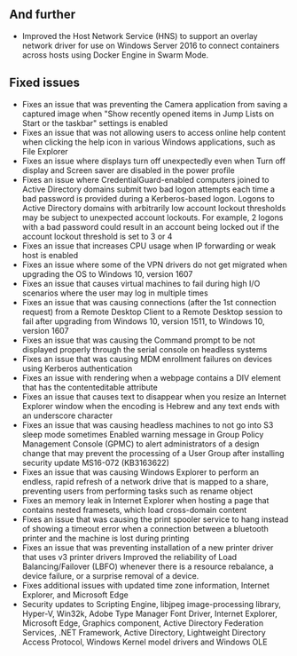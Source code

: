 ## And further
- Improved the Host Network Service (HNS) to support an overlay network driver for use on Windows Server 2016 to connect containers across hosts using Docker Engine in Swarm Mode.

## Fixed issues
- Fixes an issue that was preventing the Camera application from saving a captured image when "Show recently opened items in Jump Lists on Start or the taskbar" settings is enabled
- Fixes an issue that was not allowing users to access online help content when clicking the help icon in various Windows applications, such as File Explorer
- Fixes an issue where displays turn off unexpectedly even when Turn off display and Screen saver are disabled in the power profile
- Fixes an issue where CredentialGuard-enabled computers joined to Active Directory domains submit two bad logon attempts each time a bad password is provided during a Kerberos-based logon. Logons to Active Directory domains with arbitrarily low account lockout thresholds may be subject to unexpected account lockouts. For example, 2 logons with a bad password could result in an account being locked out if the account lockout threshold is set to 3 or 4
- Fixes an issue that increases CPU usage when IP forwarding or weak host is enabled
- Fixes an issue where some of the VPN drivers do not get migrated when upgrading the OS to Windows 10, version 1607
- Fixes an issue that causes virtual machines to fail during high I/O scenarios where the user may log in multiple times
- Fixes an issue that was causing connections (after the 1st connection request) from a Remote Desktop Client to a Remote Desktop session to fail after upgrading from Windows 10, version 1511, to Windows 10, version 1607
- Fixes an issue that was causing the Command prompt to be not displayed properly through the serial console on headless systems
- Fixes an issue that was causing MDM enrollment failures on devices using Kerberos authentication
- Fixes an issue with rendering when a webpage contains a DIV element that has the contenteditable attribute
- Fixes an issue that causes text to disappear when you resize an Internet Explorer window when the encoding is Hebrew and any text ends with an underscore character
- Fixes an issue that was causing headless machines to not go into S3 sleep mode sometimes
Enabled warning message in Group Policy Management Console (GPMC) to alert administrators of a design change that may prevent the processing of a User Group after installing security update MS16-072 (KB3163622)
- Fixes an issue that was causing Windows Explorer to perform an endless, rapid refresh of a network drive that is mapped to a share, preventing users from performing tasks such as rename object
- Fixes an memory leak in Internet Explorer when hosting a page that contains nested framesets, which load cross-domain content
- Fixes an issue that was causing the print spooler service to hang instead of showing a timeout error when a connection between a bluetooth printer and the machine is lost during printing
- Fixes an issue that was preventing installation of a new printer driver that uses v3 printer drivers
Improved the reliability of Load Balancing/Failover (LBFO) whenever there is a resource rebalance, a device failure, or a surprise removal of a device.
- Fixes additional issues with updated time zone information, Internet Explorer, and Microsoft Edge
- Security updates to Scripting Engine, libjpeg image-processing library, Hyper-V, Win32k, Adobe Type Manager Font Driver, Internet Explorer, Microsoft Edge, Graphics component, Active Directory Federation Services, .NET Framework, Active Directory, Lightweight Directory Access Protocol, Windows Kernel model drivers and Windows OLE
